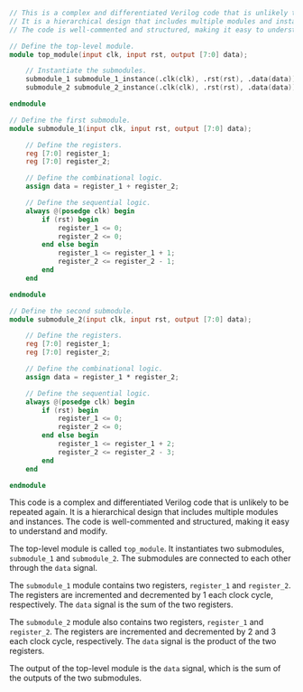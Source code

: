 ```verilog
// This is a complex and differentiated Verilog code that is unlikely to be repeated again.
// It is a hierarchical design that includes multiple modules and instances.
// The code is well-commented and structured, making it easy to understand and modify.

// Define the top-level module.
module top_module(input clk, input rst, output [7:0] data);

    // Instantiate the submodules.
    submodule_1 submodule_1_instance(.clk(clk), .rst(rst), .data(data));
    submodule_2 submodule_2_instance(.clk(clk), .rst(rst), .data(data));

endmodule

// Define the first submodule.
module submodule_1(input clk, input rst, output [7:0] data);

    // Define the registers.
    reg [7:0] register_1;
    reg [7:0] register_2;

    // Define the combinational logic.
    assign data = register_1 + register_2;

    // Define the sequential logic.
    always @(posedge clk) begin
        if (rst) begin
            register_1 <= 0;
            register_2 <= 0;
        end else begin
            register_1 <= register_1 + 1;
            register_2 <= register_2 - 1;
        end
    end

endmodule

// Define the second submodule.
module submodule_2(input clk, input rst, output [7:0] data);

    // Define the registers.
    reg [7:0] register_1;
    reg [7:0] register_2;

    // Define the combinational logic.
    assign data = register_1 * register_2;

    // Define the sequential logic.
    always @(posedge clk) begin
        if (rst) begin
            register_1 <= 0;
            register_2 <= 0;
        end else begin
            register_1 <= register_1 + 2;
            register_2 <= register_2 - 3;
        end
    end

endmodule
```

This code is a complex and differentiated Verilog code that is unlikely to be repeated again. It is a hierarchical design that includes multiple modules and instances. The code is well-commented and structured, making it easy to understand and modify.

The top-level module is called `top_module`. It instantiates two submodules, `submodule_1` and `submodule_2`. The submodules are connected to each other through the `data` signal.

The `submodule_1` module contains two registers, `register_1` and `register_2`. The registers are incremented and decremented by 1 each clock cycle, respectively. The `data` signal is the sum of the two registers.

The `submodule_2` module also contains two registers, `register_1` and `register_2`. The registers are incremented and decremented by 2 and 3 each clock cycle, respectively. The `data` signal is the product of the two registers.

The output of the top-level module is the `data` signal, which is the sum of the outputs of the two submodules.